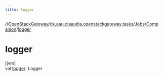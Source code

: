 ```yaml
---
title: logger
---
```

//[OpenStackGateway](../../../../index.html)/[dk.aau.claaudia.openstackgateway.tasks](../../index.html)/[Jobs](../index.html)/[Companion](index.html)/[logger](logger.html)



# logger



[jvm]\
val [logger](logger.html): Logger




